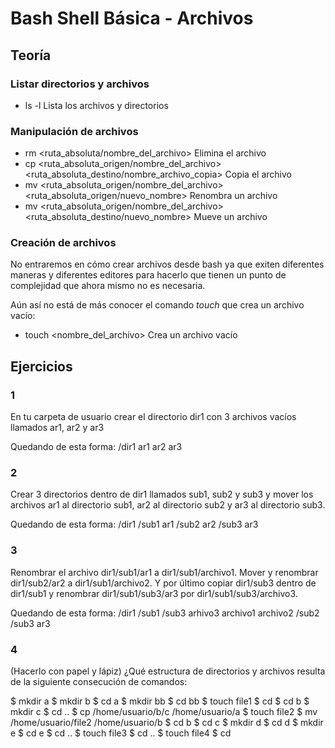 # Bash Shell Básica - Archivos

## Teoría
### Listar directorios y archivos
- ls -l Lista los archivos y directorios

### Manipulación de archivos
- rm <ruta_absoluta/nombre_del_archivo> Elimina el archivo
- cp <ruta_absoluta_origen/nombre_del_archivo> <ruta_absoluta_destino/nombre_archivo_copia> Copia el archivo
- mv <ruta_absoluta_origen/nombre_del_archivo> <ruta_absoluta_origen/nuevo_nombre> Renombra un archivo
- mv <ruta_absoluta_origen/nombre_del_archivo> <ruta_absoluta_destino/nuevo_nombre> Mueve un archivo

### Creación de archivos
No entraremos en cómo crear archivos desde bash ya que exiten diferentes maneras y diferentes editores
para hacerlo que tienen un punto de complejidad que ahora mismo no es necesaria.

Aún así no está de más conocer el comando *touch* que crea un archivo vacío:
- touch <nombre_del_archivo> Crea un archivo vacío

## Ejercicios
### 1
En tu carpeta de usuario crear el directorio dir1 con 3 archivos vacíos llamados ar1, ar2 y ar3

Quedando de esta forma:
    /dir1
        ar1
        ar2
        ar3

### 2
Crear 3 directorios dentro de dir1 llamados sub1, sub2 y sub3 y mover los archivos ar1 al directorio sub1,
ar2 al directorio sub2 y ar3 al directorio sub3.

Quedando de esta forma:
    /dir1
        /sub1
            ar1
        /sub2
            ar2
        /sub3
            ar3

### 3
Renombrar el archivo dir1/sub1/ar1 a dir1/sub1/archivo1. Mover y renombrar dir1/sub2/ar2 a dir1/sub1/archivo2. Y por último
copiar dir1/sub3 dentro de dir1/sub1 y renombrar dir1/sub1/sub3/ar3 por dir1/sub1/sub3/archivo3.

Quedando de esta forma:
    /dir1
        /sub1
            /sub3
                arhivo3
            archivo1
            archivo2
        /sub2
        /sub3
            ar3

### 4
(Hacerlo con papel y lápiz) ¿Qué estructura de directorios y archivos resulta de la siguiente consecución de comandos:

$ mkdir a
$ mkdir b
$ cd a
$ mkdir bb
$ cd bb
$ touch file1
$ cd
$ cd b
$ mkdir c
$ cd ..
$ cp /home/usuario/b/c /home/usuario/a
$ touch file2
$ mv /home/usuario/file2 /home/usuario/b
$ cd b
$ cd c
$ mkdir d
$ cd d
$ mkdir e
$ cd e
$ cd ..
$ touch file3
$ cd ..
$ touch file4
$ cd